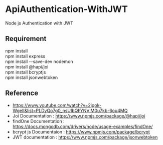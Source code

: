 # ApiAuthentication-WithJWT
Node js Authentication with JWT

## Requirement
npm install  
npm install express  
npm install --save-dev nodemon  
npm install @hapi/joi   
npm install bcryptjs  
npm install jsonwebtoken

## Reference
- https://www.youtube.com/watch?v=2jqok-WgelI&list=PLDyQo7g0_nsUIbQhYNVlM0u7kb-6ou4MQ
- Joi Documentation      : https://www.npmjs.com/package/@hapi/joi
- findOne Documentation  : https://docs.mongodb.com/drivers/node/usage-examples/findOne/
- bcrypt js Documentaion : https://www.npmjs.com/package/bcrypt
- JWT documentation      : https://www.npmjs.com/package/jsonwebtoken